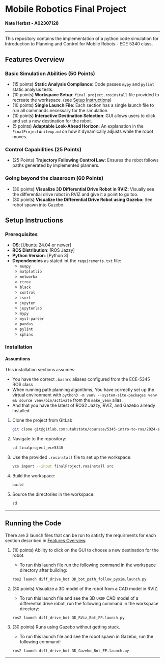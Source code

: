 # Mobile Robotics Final Project
#### Nate Herbst - A02307128
---

This repository contains the implementation of a python code simulation for Introduction to Planning and Control for Mobile Robots - ECE 5340 class. 

## Features Overview

### Basic Simulation Abilities (50 Points)
- (15 points) **Static Analysis Compliance**: Code passes `mypy` and `pylint` static analysis tests.
- (10 points) **Workspace Setup**: `final_project.rosinstall` file provided to recreate the workspace. (see [Setup Instructions](#setup-instructions))
- (10 points) **Single Launch File**: Each section has a single launch file to run all commands necessary for the simulation.
- (10 points) **Interactive Destination Selection**: GUI allows users to click and set a new destination for the robot.
- (5 points) **Adaptable Look-Ahead Horizon**: An explanation in the `FinalProjectWriteup.md` on how it dynamically adjusts while the robot moves.


### Control Capabilities (25 Points)
- (25 Points) **Trajectory Following Control Law**: Ensures the robot follows paths generated by implemented planners.

### Going beyond the classroom (60 Points)
- (30 points) **Visualize 3D Differential Drive Robot in RVIZ**: Visually see the differential drive robot in RVIZ and give it a point to go too.
- (30 points) **Visualize the Differential Drive Robot using Gazebo**: See robot spawn into Gazebo

## Setup Instructions

### Prerequisites
- **OS**: [Ubuntu 24.04 or newer]
- **ROS Distribution**: [ROS Jazzy]
- **Python Version**: [Python 3]
- **Dependencies** as stated int the  `requirements.txt` file:
  - `numpy`
  - `matplotlib`
  - `networkx`
  - `rtree`
  - `black`
  - `control`
  - `isort`
  - `jupyter`
  - `jupyterlab`
  - `mypy`
  - `myst-parser`
  - `pandas`
  - `pylint`
  - `sphinx`

### Installation

#### Assumtions
This installation sections assumes:
- You have the correct `.bashrc` aliases configured from the ECE-5345 ROS class 
- When running path planning algorithms, You have correctly set up the virtual environment with `python3 -m venv --system-site-packages venv && source venv/bin/activate` from the `make_venv` alias.
- And that you have the latest of ROS2 Jazzy, RVIZ, and Gazebo already installed 

1. Clone the project from GitLab:
   ```bash
   git clone git@gitlab.com:utahstate/courses/5345-intro-to-ros/2024-student-submissions/herbst-nate/finalproject_ece5340.git
   ```
2. Navigate to the repository:
   ```bash
   cd finalproject_ece5340
   ```
3. Use the provided `.rosinstall` file to set up the workspace:
   ```bash
   vcs import --input finalProject.rosinstall src
   ```
4. Build the workspace:
   ```bash
   build
   ```
5. Source the directories in the workspace:
   ```bash
   sd
   ```

---

## Running the Code

There are 3 launch files that can be run to satisfy the requirments for each section described in [Features Overview](#features-overview).

1. (10 points) Ability to click on the GUI to choose a new destination for the robot.
   - To run this launch file run the following command in the workspace directory after building:
   ```bash
   ros2 launch diff_drive_bot 3D_bot_path_follow_pysim.launch.py
   ```

2. (30 points) Visualize a 3D model of the robot from a CAD model in RVIZ.
   - To run this launch file and see the 3D `URDF` CAD model of a differential drive robot, run the following command in the workspace directory:
   ```bash
   ros2 launch diff_drive_bot 3D_RViz_Bot_FP.launch.py
   ```

3. (30 points) Runs using Gazebo without getting stuck.
   - To run this launch file and see the robot spawn in Gazebo, run the following command:
   ```bash
   ros2 launch diff_drive_bot 3D_Gazebo_Bot_FP.launch.py
   ```

---